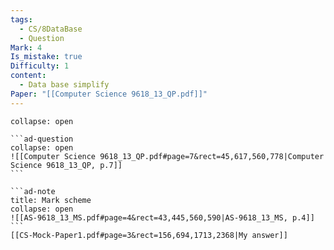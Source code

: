 ```yaml
---
tags:
  - CS/8DataBase
  - Question
Mark: 4
Is_mistake: true
Difficulty: 1
content:
  - Data base simplify
Paper: "[[Computer Science 9618_13_QP.pdf]]"
---
```

````ad-example
collapse: open

```ad-question
collapse: open
![[Computer Science 9618_13_QP.pdf#page=7&rect=45,617,560,778|Computer Science 9618_13_QP, p.7]]
```

```ad-note
title: Mark scheme
collapse: open
![[AS-9618_13_MS.pdf#page=4&rect=43,445,560,590|AS-9618_13_MS, p.4]]
```
[[CS-Mock-Paper1.pdf#page=3&rect=156,694,1713,2368|My answer]]
````
